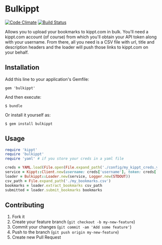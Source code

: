 # Bulkippt

[![Code Climate](https://codeclimate.com/github/jboursiquot/bulkippt.png)](https://codeclimate.com/github/jboursiquot/bulkippt)
[![Build Status](https://drone.io/github.com/jboursiquot/bulkippt/status.png)](https://drone.io/github.com/jboursiquot/bulkippt/latest)

Allows you to upload your bookmarks to kippt.com in bulk. You'll need a kippt.com account (of course) from which you'll obtain your API token along with your username. From there, all you need is a CSV file with url, title and description headers and the loader will push those links to kippt.com on your behalf.

## Installation

Add this line to your application's Gemfile:

    gem 'bulkippt'

And then execute:

    $ bundle

Or install it yourself as:

    $ gem install bulkippt

## Usage
```ruby
require 'kippt'
require 'bulkippt'
require 'yaml' # if you store your creds in a yaml file

creds = YAML.load(File.open(File.expand_path('./config/my_kippt_creds.yml')))
service = Kippt::Client.new(username: creds['username'], token: creds['token'])
loader = Bulkippt::Loader.new(service, Logger.new(STDOUT))
csv_path = File.expand_path('./my_bookmarks.csv')
bookmarks = loader.extract_bookmarks csv_path
submitted = loader.submit_bookmarks bookmarks
```

## Contributing

1. Fork it
2. Create your feature branch (`git checkout -b my-new-feature`)
3. Commit your changes (`git commit -am 'Add some feature'`)
4. Push to the branch (`git push origin my-new-feature`)
5. Create new Pull Request
